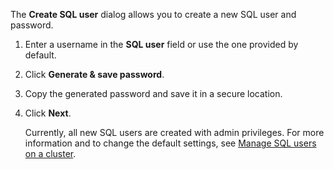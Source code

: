 The **Create SQL user** dialog allows you to create a new SQL user and password.

1. Enter a username in the **SQL user** field or use the one provided by default.
1. Click **Generate & save password**.
1. Copy the generated password and save it in a secure location.
1. Click **Next**.

    Currently, all new SQL users are created with admin privileges. For more information and to change the default settings, see [Manage SQL users on a cluster](../cockroachcloud/managing-access.html#manage-sql-users-on-a-cluster).